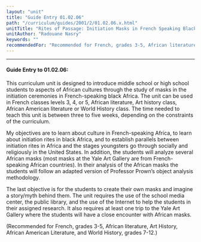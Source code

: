 ```yaml
---
layout: "unit"
title: "Guide Entry 01.02.06"
path: "/curriculum/guides/2001/2/01.02.06.x.html"
unitTitle: "Rites of Passage: Initiation Masks in French Speaking Black Africa"
unitAuthor: "Radouane Nasry"
keywords: ""
recommendedFor: "Recommended for French, grades 3-5, African literature, Art History, African American Literature, and World History, grades 7-12."
---
```

<body>
<hr/>
<h4>
Guide Entry to 01.02.06:
</h4>
<p>
This curriculum unit is designed to introduce middle school or high school students to aspects of African cultures through the study of masks in the initiation ceremonies in French-speaking black Africa. The unit can be used in French classes levels 3, 4, or 5, African literature, Art history class, African American literature or World History class. The time needed to teach this unit is between three to five weeks, depending on the constraints of the curriculum.
</p>
<p>
My objectives are to learn about culture in French-speaking Africa, to learn about initiation rites in black Africa, and to establish parallels between initiation rites in Africa and the stages youngsters go through socially and religiously in the United States. In addition, the students will analyze several African masks (most masks at the Yale Art Gallery are from French-speaking African countries). In their analysis of the African masks the students will follow an adapted version of Professor Prown’s object analysis methodology.
</p>
<p>
The last objective is for the students to create their own masks and imagine a story/myth behind them. The unit requires the use of the school media center, the public library, and the use of the Internet to help the students in their assigned research. It also requires at least one trip to the Yale Art Gallery where the students will have a close encounter with African masks.
</p>
<p>
(Recommended for French, grades 3-5, African literature, Art History, African American Literature, and World History, grades 7-12.)
</p>
</body>